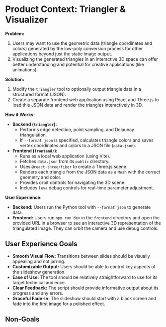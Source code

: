 # Product Context: Triangler & Visualizer

**Problem:** 
1. Users may want to use the geometric data (triangle coordinates and colors) generated by the low-poly conversion process for other applications beyond just the static image output.
2. Visualizing the generated triangles in an interactive 3D space can offer better understanding and potential for creative applications (like animations).

**Solution:** 
1. Modify the `triangler` tool to optionally output triangle data in a structured format (JSON).
2. Create a separate frontend web application using React and Three.js to load this JSON data and render the triangles interactively in 3D.

**How it Works:**

*   **Backend (`triangler`):**
    *   Performs edge detection, point sampling, and Delaunay triangulation.
    *   If `--format json` is specified, calculates triangle colors and saves vertex coordinates and colors to a JSON file (`data.json`).
*   **Frontend (`frontend/`):**
    *   Runs as a local web application (using Vite).
    *   Fetches `data.json` from its `public` directory.
    *   Uses `@react-three/fiber` to create a Three.js scene.
    *   Renders each triangle from the JSON data as a `Mesh` with the correct geometry and color.
    *   Provides orbit controls for navigating the 3D scene.
    *   Includes `leva` debug controls for real-time parameter adjustment.

**User Experience:**

*   **Backend:** Users run the Python tool with `--format json` to generate data.
*   **Frontend:** Users run `npm run dev` in the `frontend` directory and open the provided URL in a browser to see an interactive 3D representation of the triangulated image. They can orbit the camera and use debug controls.

## User Experience Goals

*   **Smooth Visual Flow:** Transitions between slides should be visually appealing and not jarring.
*   **Customizable Output:** Users should be able to control key aspects of the slideshow generation.
*   **Ease of Use:** The tool should be relatively straightforward to use for its target technical audience.
*   **Clear Feedback:** The script should provide informative output about its progress and any errors.
*   **Graceful Fade-In:** The slideshow should start with a black screen and fade into the first image for a polished effect.

## Non-Goals 